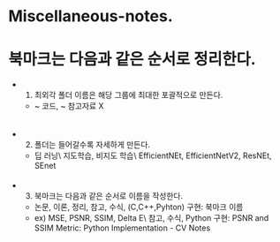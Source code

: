 # Miscellaneous-notes.
# 북마크는 다음과 같은 순서로 정리한다.
* 1. 최외각 폴더 이름은 해당 그룹에 최대한 포괄적으로 만든다.
   - ~ 코드, ~ 참고자료 X   
###### 
* 2. 폴더는 들어갈수록 자세하게 만든다.
   - 딥 러닝\ 지도학습, 비지도 학습\ EfficientNEt, EfficientNetV2, ResNEt, SEnet   
####
* 3. 북마크는 다음과 같은 순서로 이름을 작성한다.
   - 논문, 이론, 정리, 참고, 수식, (C,C++,Pyhton) 구현: 북마크 이름
   - ex) MSE, PSNR, SSIM, Delta E\ 참고, 수식, Python 구현: PSNR and SSIM Metric: Python Implementation - CV Notes   
#
